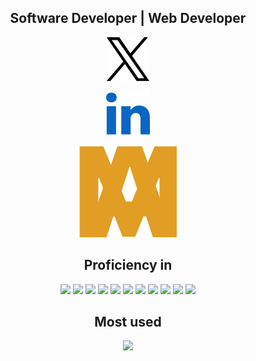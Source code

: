 <div align="center">
  <h2>Software Developer | Web Developer</h2>

  <div>
    <a href="https://twitter.com/monoald">
      <img src="./assets/twitter.svg" />
    </a>
    <p></p>
    <a href="https://www.linkedin.com/in/carlos-s-aldazosa/">
      <img src="./assets/linkedin.svg" />
    </a>
    <p></p>
    <a href="https://www.linkedin.com/in/carlos-s-aldazosa/">
      <img src="./assets/monoald.svg" />
    </a>
  </div>
</div>

<div align="center">
  <h2>Proficiency in</h2>
  <img src="https://img.shields.io/badge/JavaScript%20-%23F7DF1E.svg?&style=for-the-badge&logo=javascript&logoColor=black" />
  <img src="https://img.shields.io/badge/typescript%20-%233178C6.svg?&style=for-the-badge&logo=typescript&logoColor=white" />
  <img src="https://img.shields.io/badge/react%20-%2361DAFB.svg?&style=for-the-badge&logo=react&logoColor=black" />
  <img src="https://img.shields.io/badge/nextjs%20-%23000000.svg?&style=for-the-badge&logo=next.js&logoColor=white" />
  <img src="https://img.shields.io/badge/node%20-%23339933.svg?&style=for-the-badge&logo=node.js&logoColor=black" />
  <img src="https://img.shields.io/badge/express%20-%23000000.svg?&style=for-the-badge&logo=express&logoColor=white" />
  <img src="https://img.shields.io/badge/graphql%20-%23E10098.svg?&style=for-the-badge&logo=graphql&logoColor=white" />
  <img src="https://img.shields.io/badge/mongodb%20-%2347A248.svg?&style=for-the-badge&logo=mongodb&logoColor=white" />
  <img src="https://img.shields.io/badge/mysql%20-%234479A1.svg?&style=for-the-badge&logo=mysql&logoColor=white" />
  <img src="https://img.shields.io/badge/jest%20-%23C21325.svg?&style=for-the-badge&logo=jest&logoColor=white" />
  <img src="https://img.shields.io/badge/react_testing_library%20-%23E33332.svg?&style=for-the-badge&logo=testing-library&logoColor=white" />
</div>

<div align="center">
  <h2>Most used</h2>
  <p>
      <img  src="https://github-readme-stats.vercel.app/api/top-langs?username=monoald&show_icons=true&locale=en&layout=compact&theme=radical"/>
  </p>
</div>
